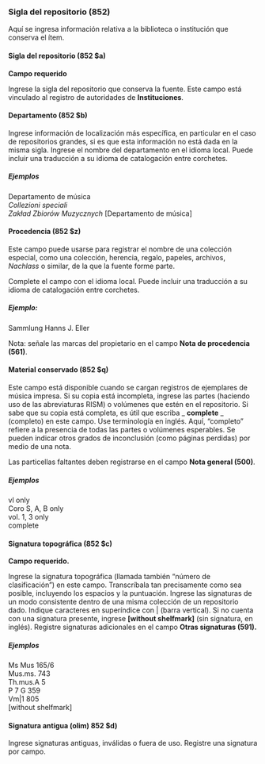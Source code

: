 ### Sigla del repositorio (852)

Aquí se ingresa información relativa a la biblioteca o institución que conserva el ítem.

#### Sigla del repositorio (852 $a)

**Campo requerido**

Ingrese la sigla del repositorio que conserva la fuente. Este campo está vinculado al registro de autoridades de **Instituciones**.

#### Departamento (852 $b)

Ingrese información de localización más específica, en particular en el caso de repositorios grandes, si es que esta información no está dada en la misma sigla. Ingrese el nombre del departamento en el idioma local. Puede incluir una traducción a su idioma de catalogación entre corchetes.

##### Ejemplos  
Departamento de música  
_Collezioni speciali_  
_Zakład Zbiorów Muzycznych_ [Departamento de música]

#### Procedencia (852 $z)

Este campo puede usarse para registrar el nombre de una colección especial, como una colección, herencia, regalo, papeles, archivos, _Nachlass_ o similar, de la que la fuente forme parte.

Complete el campo con el idioma local. Puede incluir una traducción a su idioma de catalogación entre corchetes.

##### Ejemplo:  
Sammlung Hanns J. Eller

Nota: señale las marcas del propietario en el campo **Nota de procedencia (561)**.

#### Material conservado (852 $q)

Este campo está disponible cuando se cargan registros de ejemplares de música impresa. Si su copia está incompleta, ingrese las partes (haciendo uso de las abreviaturas RISM) o volúmenes que estén en el repositorio. Si sabe que su copia está completa, es útil que escriba _ **complete** _ (completo) en este campo. Use terminología en inglés. Aquí, “completo” refiere a la presencia de todas las partes o volúmenes esperables. Se pueden indicar otros grados de inconclusión (como páginas perdidas) por medio de una nota.

Las particellas faltantes deben registrarse en el campo **Nota general (500)**.

##### Ejemplos  
vl only  
Coro S, A, B only  
vol. 1, 3 only  
complete

#### Signatura topográfica (852 $c)

**Campo requerido.**

Ingrese la signatura topográfica (llamada también “número de clasificación”) en este campo. Transcríbala tan precisamente como sea posible, incluyendo los espacios y la puntuación. Ingrese las signaturas de un modo consistente dentro de una misma colección de un repositorio dado. Indique caracteres en superíndice con | (barra vertical). Si no cuenta con una signatura presente, ingrese **[without shelfmark]** (sin signatura, en inglés). Registre signaturas adicionales en el campo **Otras signaturas (591).**

##### Ejemplos  
Ms Mus 165/6  
Mus.ms. 743  
Th.mus.A 5  
P 7 G 359  
Vm|1 805  
[without shelfmark]

#### Signatura antigua (olim) 852 $d)

Ingrese signaturas antiguas, inválidas o fuera de uso. Registre una signatura por campo.
